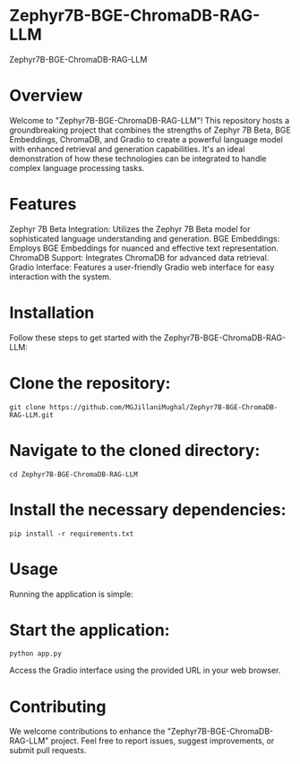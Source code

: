 # Zephyr7B-BGE-ChromaDB-RAG-LLM
Zephyr7B-BGE-ChromaDB-RAG-LLM
# Overview

Welcome to "Zephyr7B-BGE-ChromaDB-RAG-LLM"! This repository hosts a groundbreaking project that combines the strengths of Zephyr 7B Beta, BGE Embeddings, ChromaDB, and Gradio to create a powerful language model with enhanced retrieval and generation capabilities. It's an ideal demonstration of how these technologies can be integrated to handle complex language processing tasks.

# Features
Zephyr 7B Beta Integration: Utilizes the Zephyr 7B Beta model for sophisticated language understanding and generation.
BGE Embeddings: Employs BGE Embeddings for nuanced and effective text representation.
ChromaDB Support: Integrates ChromaDB for advanced data retrieval.
Gradio Interface: Features a user-friendly Gradio web interface for easy interaction with the system.

# Installation
Follow these steps to get started with the Zephyr7B-BGE-ChromaDB-RAG-LLM:

# Clone the repository:
``` git clone https://github.com/MGJillaniMughal/Zephyr7B-BGE-ChromaDB-RAG-LLM.git ```

# Navigate to the cloned directory:
``` cd Zephyr7B-BGE-ChromaDB-RAG-LLM ```

# Install the necessary dependencies:
``` pip install -r requirements.txt ```


# Usage
Running the application is simple:

# Start the application:
``` python app.py ```

Access the Gradio interface using the provided URL in your web browser.

# Contributing
We welcome contributions to enhance the "Zephyr7B-BGE-ChromaDB-RAG-LLM" project. Feel free to report issues, suggest improvements, or submit pull requests.


